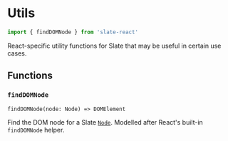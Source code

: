 
# Utils

```js
import { findDOMNode } from 'slate-react'
```

React-specific utility functions for Slate that may be useful in certain use cases.


## Functions

### `findDOMNode`
`findDOMNode(node: Node) => DOMElement`

Find the DOM node for a Slate [`Node`](../slate/node.md). Modelled after React's built-in `findDOMNode` helper.
